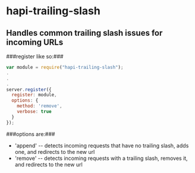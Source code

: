# hapi-trailing-slash #

## Handles common trailing slash issues for incoming URLs ##

###register like so:###

```javascript
var module = require("hapi-trailing-slash");
.
.
.
server.register({
  register: module,
  options: {
    method: 'remove',
    verbose: true
  }
});
```

###options are:###

* 'append' -- detects incoming requests that have no trailing slash, adds one, and redirects to the new url
* 'remove' -- detects incoming requests with a trailing slash, removes it, and redirects to the new url
